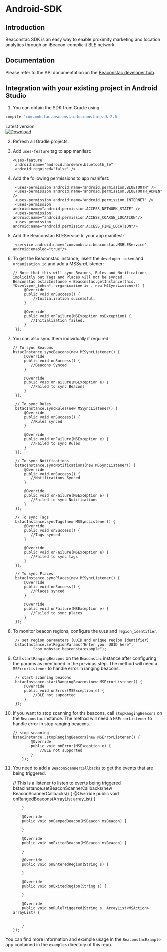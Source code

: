 # Android-SDK

## Introduction

Beaconstac SDK is an easy way to enable proximity marketing and location analytics through an iBeacon-compliant BLE network.

## Documentation

Please refer to the API documentation on the [Beaconstac developer hub](https://beaconstac.github.io/Android-SDK/).

## Integration with your existing project in Android Studio

1. You can obtain the SDK from Gradle using -
```groovy
compile 'com.mobstac.beaconstac:beaconstac_sdk:2.0'
```
Latest version<br>
 [ ![Download](https://api.bintray.com/packages/mobstac/maven/beaconstac_sdk/images/download.svg) ](https://bintray.com/mobstac/maven/beaconstac_sdk/_latestVersion)

2. Refresh all Gradle projects. 

3. Add `uses-feature` tag to app manifest:

       <uses-feature
        android:name="android.hardware.bluetooth_le"
        android:required="false" />
        
4. Add the following permissions to app manifest:

        <uses-permission android:name="android.permission.BLUETOOTH" />
        <uses-permission android:name="android.permission.BLUETOOTH_ADMIN" />
        <uses-permission android:name="android.permission.INTERNET" />
        <uses-permission android:name="android.permission.ACCESS_NETWORK_STATE" />
        <uses-permission android:name="android.permission.ACCESS_COARSE_LOCATION"/>
        <uses-permission android:name="android.permission.ACCESS_FINE_LOCATION"/>
        
5. Add the Beaconstac BLEService to your app manifest:

        <service android:name="com.mobstac.beaconstac.MSBLEService" android:enabled="true"/>        

6. To get the Beaconstac instance, insert the `developer token` and `organisation id` and add a MSSyncListener:

       // Note that this will sync Beacons, Rules and Notifications implicitly but Tags and Places will not be synced.   
       Beaconstac bstacInstance = Beaconstac.getInstance(this, "Developer_token", organisation id , new MSSyncListener() {
            @Override
            public void onSuccess() {
                //Initialization successful.
            }

            @Override
            public void onFailure(MSException msException) {
               //Initialization failed.
            }
        });    
        
7. You can also sync them individually if required:

       // To sync Beacons
       bstacInstance.syncBeacons(new MSSyncListener() {
            @Override
            public void onSuccess() {
               //Beacons Synced
            }

            @Override
            public void onFailure(MSException e) {
               //Failed to sync Beacons
            }
        });
        
        // To sync Rules
        bstacInstance.syncRules(new MSSyncListener() {
            @Override
            public void onSuccess() {
               //Rules synced
            }

            @Override
            public void onFailure(MSException e) {
               //Failed to sync Rules
            }
        });
        
        // To sync Notifications
        bstacInstance.syncNotifications(new MSSyncListener() {
            @Override
            public void onSuccess() {
               //Notifications Synced
            }

            @Override
            public void onFailure(MSException e) {
               //Failed to sync Notifications
            }
        });
        
        // To sync Tags
        bstacInstance.syncTags(new MSSyncListener() {
            @Override
            public void onSuccess() {
               //Tags synced
            }

            @Override
            public void onFailure(MSException e) {
               //Failed to sync tags
            }
        });
        
        // To sync Places
        bstacInstance.syncPlaces(new MSSyncListener() {
            @Override
            public void onSuccess() {
               //Places synced
            }

            @Override
            public void onFailure(MSException e) {
               //Failed to sync places
            }
        });
   
        
8. To monitor beacon regions, configure the `UUID` and `region_identifier`.

        // set region parameters (UUID and unique region identifier)
        bstacInstance.setRegionParams("Enter your UUID here",
                "com.mobstac.beaconstacexample");
                
9. Call `startRangingBeacons` on the `Beaconstac` instance after configuring the params as mentioned in the previous step. The method will need a `MSErrorListener` to handle error in ranging beacons.

        // start scanning beacons
        bstacInstance.startRangingBeacons(new MSErrorListener() {
            @Override
            public void onError(MSException e) {
                //BLE not supoorted
            }
        });
        
10. If you want to stop scanning for the beacons, call `stopRangingBeacons` on the `Beaconstac` instance. The method will need a `MSErrorListener` to handle error in stop ranging beacons.

        // stop scanning
        bstacInstance..stopRangingBeacons(new MSErrorListener() {
                @Override
                public void onError(MSException e) {
                    //BLE not supported
                }
            });
            
11. You need to add a `BeaconScannerCallbacks` to get the events that are being triggered.

       // This is a listener to listen to events being triggered
       bstacInstance.setBeaconScannerCallbacks(new BeaconScannerCallbacks() {
            @Override
            public void onRangedBeacons(ArrayList<MSBeacon> arrayList) {
               
            }

            @Override
            public void onCampedBeacon(MSBeacon msBeacon) {
                
            }

            @Override
            public void onExitedBeacon(MSBeacon msBeacon) {
                
            }

            @Override
            public void onEnteredRegion(String s) {
                
            }

            @Override
            public void onExitedRegion(String s) {
                
            }

            @Override
            public void onRuleTriggered(String s, ArrayList<MSAction> arrayList) {
                

            }
        }); 
            
You can find more information and example usage in the `BeaconstacExample` app contained in the `examples` directory of this repo.
